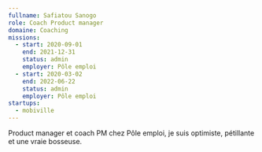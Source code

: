 ```yaml
---
fullname: Safiatou Sanogo
role: Coach Product manager
domaine: Coaching
missions:
  - start: 2020-09-01
    end: 2021-12-31
    status: admin
    employer: Pôle emploi
  - start: 2020-03-02
    end: 2022-06-22
    status: admin
    employer: Pôle emploi
startups:
  - mobiville
---
```


Product manager et coach PM chez Pôle emploi, je suis optimiste, pétillante et une vraie bosseuse.
